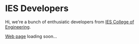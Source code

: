 # IES Developers

Hi, we're a bunch of enthusiatic developers from [IES College of Engineering](http://iesce.info/).

[Web page](https://iesdevs.github.io/) loading soon...
